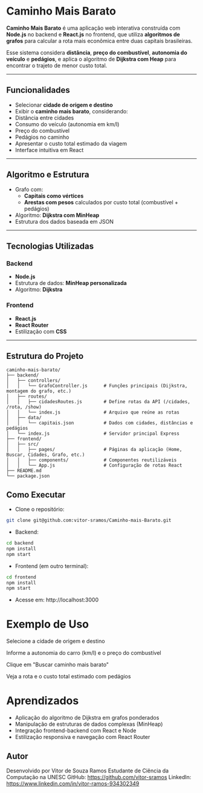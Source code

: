 # Caminho Mais Barato

**Caminho Mais Barato** é uma aplicação web interativa construída com **Node.js** no backend e **React.js** no frontend, que utiliza **algoritmos de grafos** para calcular a rota mais econômica entre duas capitais brasileiras.

Esse sistema considera **distância**, **preço do combustível**, **autonomia do veículo** e **pedágios**, e aplica o algoritmo de **Dijkstra com Heap** para encontrar o trajeto de menor custo total.

---

## Funcionalidades

- Selecionar **cidade de origem e destino**
- Exibir o **caminho mais barato**, considerando:
- Distância entre cidades
- Consumo do veículo (autonomia em km/l)
- Preço do combustível
- Pedágios no caminho
- Apresentar o custo total estimado da viagem
- Interface intuitiva em React

---

##  Algoritmo e Estrutura

- Grafo com:
  - **Capitais como vértices**
  - **Arestas com pesos** calculados por custo total (combustível + pedágios)
- Algoritmo: **Dijkstra com MinHeap**
- Estrutura dos dados baseada em JSON

---

## Tecnologias Utilizadas

### Backend

- **Node.js**
- Estrutura de dados: **MinHeap personalizada**
- Algoritmo: **Dijkstra**

### Frontend

- **React.js**
- **React Router**
- Estilização com **CSS**

---

## Estrutura do Projeto

```plaintext
caminho-mais-barato/
├── backend/
│   ├── controllers/
│   │   └── GrafoController.js      # Funções principais (Dijkstra, montagem do grafo, etc.)
│   ├── routes/
│   │   ├── cidadesRoutes.js        # Define rotas da API (/cidades, /rota, /show)
│   │   └── index.js                # Arquivo que reúne as rotas
│   ├── data/
│   │   └── capitais.json           # Dados com cidades, distâncias e pedágios
│   └── index.js                    # Servidor principal Express
├── frontend/
│   ├── src/
│   │   ├── pages/                  # Páginas da aplicação (Home, Buscar, Cidades, Grafo, etc.)
│   │   ├── components/             # Componentes reutilizáveis
│   │   └── App.js                  # Configuração de rotas React
├── README.md
└── package.json
```

## Como Executar

- Clone o repositório:

```bash
git clone git@github.com:vitor-sramos/Caminho-mais-Barato.git
```

- Backend:

```bash
cd backend
npm install
npm start
```

- Frontend (em outro terminal):

```bash
cd frontend
npm install
npm start
```

- Acesse em: http://localhost:3000

# Exemplo de Uso

Selecione a cidade de origem e destino

Informe a autonomia do carro (km/l) e o preço do combustível

Clique em "Buscar caminho mais barato"

Veja a rota e o custo total estimado com pedágios

# Aprendizados

- Aplicação do algoritmo de Dijkstra em grafos ponderados
- Manipulação de estruturas de dados complexas (MinHeap)
- Integração frontend-backend com React e Node
- Estilização responsiva e navegação com React Router

## Autor

Desenvolvido por Vitor de Souza Ramos
Estudante de Ciência da Computação na UNESC
GitHub: https://github.com/vitor-sramos
LinkedIn: https://www.linkedin.com/in/vitor-ramos-934302349